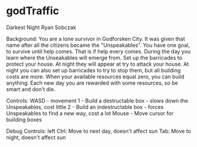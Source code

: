 # godTraffic
Darkest Night
Ryan Sobczak

Background:
You are a lone survivor in Godforsken City. 
It was given that name after all the citizens became the "Unspeakables".
You have one goal, to survive until help comes. That is if help every comes.
During the day you learn where the Unseakables will emerge from. 
Set up the barricades to protect your house. 
At night they will appear at try to attack your house.
At night you can also set up barricades to try to stop them, 
but all building costs are more.
When your available resources equal zero, you can build anything. 
Each new day you are rewarded with some resources, so be smart and don't die.

Controls:
WASD - movement
1 - Build a destructable box
    - slows down the Unspeakables, cost little
2 - Build an indestructable box
    - forces Unspeakables to find a new way, cost a lot
Mouse - Move cursor for building boxes

Debug Controls:
left Ctrl: Move to next day, doesn't affect sun
Tab: Move to night, doesn't affect sun